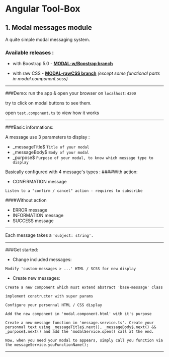 # Angular Tool-Box

## 1. Modal messages module

A quite simple modal messaging system.

### Available releases : 
- with Boostrap 5.0 - [**MODAL-w/Boostrap branch**](https://github.com/LaurentLoi/Tool-Box/tree/MODAL-w/Bootstrap5)

- with raw CSS - [**MODAL-rawCSS branch**](https://github.com/LaurentLoi/Tool-Box/tree/MODAL-rawCSS)
*(except some functional parts in modal.component.scss)*

---
###Demo:
run the app & open your browser on `localhost:4200`

try to click on modal buttons to see them.

open `test.component.ts` to view how it works

---

###Basic informations:

A message use 3 parameters to display :
- _messageTitle$ `Title of your modal`
- _messageBody$ `Body of your modal`
- _purpose$ `Purpose of your modal, to know which message type to display`

Basically configured with 4 message's types :
####With action: 
- CONFIRMATION message 

`Listen to a "confirm / cancel" action - requires to subscribe`

####Without action
- ERROR message
- INFORMATION message
- SUCCESS message
---
Each message takes a `'subject: string'.`

---
###Get started:  
- Change included messages: 

`Modify 'custom-messages > ...' HTML / SCSS for new display`

- Create new messages: 

`Create a new component which must extend abstract 'base-message' class`

`implement constructor with super params`

`Configure your personnal HTML / CSS display`

`Add the new component in 'modal.component.html' with it's purpose`

`Create a new message function in 'message.service.ts'. Create your personnal text using _messageTitle$.next(), _messageBody$.next() && _purpose$.next() and add the 'modalService.open() call at the end.`

`Now, when you need your modal to appears, simply call you function via the messageService.youFunctionName();`

---
